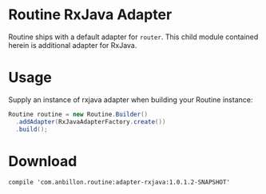 
Routine RxJava Adapter
==================

Routine ships with a default adapter for `router`. This child module contained herein is additional adapter for RxJava.


Usage
====
Supply an instance of rxjava adapter when building your Routine instance:
```java
Routine routine = new Routine.Builder()
  .addAdapter(RxJavaAdapterFactory.create())
  .build();
```


Download
=======
	compile 'com.anbillon.routine:adapter-rxjava:1.0.1.2-SNAPSHOT'